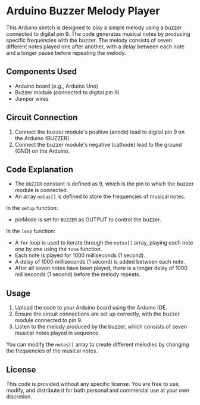 # Arduino Buzzer Melody Player

This Arduino sketch is designed to play a simple melody using a buzzer connected to digital pin 9. The code generates musical notes by producing specific frequencies with the buzzer. The melody consists of seven different notes played one after another, with a delay between each note and a longer pause before repeating the melody.

## Components Used

- Arduino board (e.g., Arduino Uno)
- Buzzer module (connected to digital pin 9)
- Jumper wires

## Circuit Connection

1. Connect the buzzer module's positive (anode) lead to digital pin 9 on the Arduino (BUZZER).
2. Connect the buzzer module's negative (cathode) lead to the ground (GND) on the Arduino.

## Code Explanation

- The `BUZZER` constant is defined as 9, which is the pin to which the buzzer module is connected.
- An array `notas[]` is defined to store the frequencies of musical notes.

In the `setup` function:
- pinMode is set for `BUZZER` as OUTPUT to control the buzzer.

In the `loop` function:
- A `for` loop is used to iterate through the `notas[]` array, playing each note one by one using the `tone` function.
- Each note is played for 1000 milliseconds (1 second).
- A delay of 1000 milliseconds (1 second) is added between each note.
- After all seven notes have been played, there is a longer delay of 1000 milliseconds (1 second) before the melody repeats.

## Usage

1. Upload the code to your Arduino board using the Arduino IDE.
2. Ensure the circuit connections are set up correctly, with the buzzer module connected to pin 9.
3. Listen to the melody produced by the buzzer, which consists of seven musical notes played in sequence.

You can modify the `notas[]` array to create different melodies by changing the frequencies of the musical notes.

## License

This code is provided without any specific license. You are free to use, modify, and distribute it for both personal and commercial use at your own discretion.
